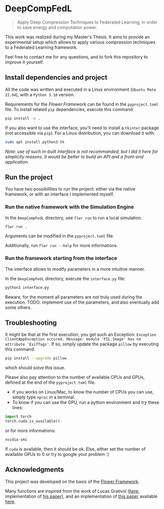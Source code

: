 # DeepCompFedL
> Apply Deep Compression Techniques to Federated Learning, in order to save energy and computation power.

This work was realized during my Master's Thesis. It aims to provide an experimental setup which allows to apply various compression techniques to a Federated Learning framework.

Feel free to contact me for any questions, and to fork this repository to improve it yourself.

## Install dependencies and project

All the code was written and executed in a Linux environment (`Ubuntu Mate 22.04`), with a `Python 3.10` version.

Requirements for the <i>Flower Framework</i> can be found in the `pyproject.toml` file. To install related `pip` dependencies, execute this command:

```bash
pip install -e .
```

If you also want to use the interface, you'll need to install a `tkinter` package (not accessible via `pip`). For a Linux distribution, you can download it with:
```bash
sudo apt install python3-tk
```

<i>Note: use of such in-built interface is not recommanded, but I did it here for simplicity reasons. It would be better to build an API and a front-end application.</i>

## Run the project

You have two possibilities to run the project: either via the native framework, or with an interface I implemented myself.

### Run the native framework with the Simulation Engine

In the `DeepCompFedL` directory, use `flwr run` to run a local simulation:

```bash
flwr run .
```

Arguments can be modified in the `pyproject.toml` file.

Additionally, run `flwr run --help` for more informations.

### Run the framework starting from the interface

The interface allows to modify parameters in a more intuitive manner.

In the `DeepCompFedL` directory, execute the `interface.py` file:
```bash
python3 interface.py
```
Beware, for the moment all parameters are not truly used during the execution.
TODO: implement use of the parameters, and also eventually add some others.

## Troubleshooting

It might be that at the first execution, you get such an Exception: `Exception ClientAppException occured. Message: module 'PIL.Image' has no attribute 'ExifTags'`. If so, simply update the package `pillow` by executing this command:
```bash
pip install --upgrade pillow
```
which should solve this issue.

Please also pay attention to the number of available CPUs and GPUs, defined at the end of the `pyproject.toml` file.
- If you works on Linux/Mac, to know the number of CPUs you can use, simply type `nproc` in a terminal.
- To know if you can use the GPU, run a python environment and try these lines:
```python
import torch
torch.cuda.is_available()
```
or for more informations:
```bash
nvidia-smi
```

If `cuda` is available, then it should be ok. Else, either set the number of available GPUs to 0 or try to google your problem :\)

## Acknowledgments

This project was developed on the basis of the [Flower Framework](https://flower.ai/docs/framework/index.html).

Many functions are inspired from the work of Lucas Grativol ([here](https://github.com/lgrativol/fl_exps/), implementation of [his paper](https://ieeexplore.ieee.org/abstract/document/10382717)), and an implementation of [this paper](https://arxiv.org/abs/1510.00149) available [here](https://github.com/mightydeveloper/Deep-Compression-PyTorch).
